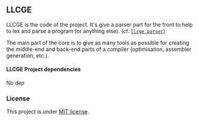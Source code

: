 ## LLCGE

LLCGE is the code of the project.
It's give a parser part for the front to help to lex and parse a program (or anything else). (cf. [`llcge.parser`](./src/parser.zig))

The main part of the core is to give as many tools as possible for creating the middle-end and back-end parts of a compiler (optimisation, assembler generation, etc.).

#### LLCGE Project dependencies
*No dep*

### License

This project is under [MIT license](./LICENSE).
